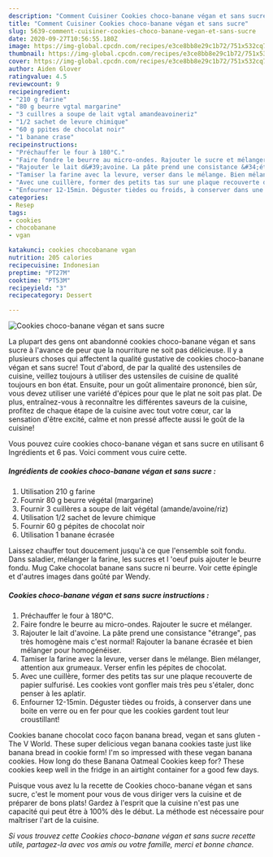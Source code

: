 ```yaml
---
description: "Comment Cuisiner Cookies choco-banane végan et sans sucre"
title: "Comment Cuisiner Cookies choco-banane végan et sans sucre"
slug: 5639-comment-cuisiner-cookies-choco-banane-vegan-et-sans-sucre
date: 2020-09-27T10:56:55.180Z
image: https://img-global.cpcdn.com/recipes/e3ce8bb8e29c1b72/751x532cq70/cookies-choco-banane-vegan-et-sans-sucre-photo-principale-de-la-recette.jpg
thumbnail: https://img-global.cpcdn.com/recipes/e3ce8bb8e29c1b72/751x532cq70/cookies-choco-banane-vegan-et-sans-sucre-photo-principale-de-la-recette.jpg
cover: https://img-global.cpcdn.com/recipes/e3ce8bb8e29c1b72/751x532cq70/cookies-choco-banane-vegan-et-sans-sucre-photo-principale-de-la-recette.jpg
author: Aiden Glover
ratingvalue: 4.5
reviewcount: 9
recipeingredient:
- "210 g farine"
- "80 g beurre vgtal margarine"
- "3 cuillres a soupe de lait vgtal amandeavoineriz"
- "1/2 sachet de levure chimique"
- "60 g ppites de chocolat noir"
- "1 banane crase"
recipeinstructions:
- "Préchauffer le four à 180°C."
- "Faire fondre le beurre au micro-ondes. Rajouter le sucre et mélanger."
- "Rajouter le lait d&#39;avoine. La pâte prend une consistance &#34;étrange&#34;, pas très homogène mais c&#39;est normal! Rajouter la banane écrasée et bien mélanger pour homogénéiser."
- "Tamiser la farine avec la levure, verser dans le mélange. Bien mélanger, attention aux grumeaux. Verser enfin les pépites de chocolat."
- "Avec une cuillère, former des petits tas sur une plaque recouverte de papier sulfurisé. Les cookies vont gonfler mais très peu s&#39;étaler, donc penser à les aplatir."
- "Enfourner 12-15min. Déguster tièdes ou froids, à conserver dans une boite en verre ou en fer pour que les cookies gardent tout leur croustillant!"
categories:
- Resep
tags:
- cookies
- chocobanane
- vgan

katakunci: cookies chocobanane vgan 
nutrition: 205 calories
recipecuisine: Indonesian
preptime: "PT27M"
cooktime: "PT53M"
recipeyield: "3"
recipecategory: Dessert

---
```



![Cookies choco-banane végan et sans sucre](https://img-global.cpcdn.com/recipes/e3ce8bb8e29c1b72/751x532cq70/cookies-choco-banane-vegan-et-sans-sucre-photo-principale-de-la-recette.jpg)

La plupart des gens ont abandonné cookies choco-banane végan et sans sucre à l'avance de peur que la nourriture ne soit pas délicieuse. Il y a plusieurs choses qui affectent la qualité gustative de cookies choco-banane végan et sans sucre! Tout d'abord, de par la qualité des ustensiles de cuisine, veillez toujours à utiliser des ustensiles de cuisine de qualité toujours en bon état. Ensuite, pour un goût alimentaire prononcé, bien sûr, vous devez utiliser une variété d'épices pour que le plat ne soit pas plat. De plus, entraînez-vous à reconnaître les différentes saveurs de la cuisine, profitez de chaque étape de la cuisine avec tout votre cœur, car la sensation d'être excité, calme et non pressé affecte aussi le goût de la cuisine!

<!--inarticleads1-->

Vous pouvez cuire cookies choco-banane végan et sans sucre en utilisant 6 Ingrédients et 6 pas. Voici comment vous cuire cette.

##### Ingrédients de cookies choco-banane végan et sans sucre :

1. Utilisation 210 g farine
1. Fournir 80 g beurre végétal (margarine)
1. Fournir 3 cuillères a soupe de lait végétal (amande/avoine/riz)
1. Utilisation 1/2 sachet de levure chimique
1. Fournir 60 g pépites de chocolat noir
1. Utilisation 1 banane écrasée


Laissez chauffer tout doucement jusqu&#39;à ce que l&#39;ensemble soit fondu. Dans saladier, mélanger la farine, les sucres et l &#39;oeuf puis ajouter le beurre fondu. Mug Cake chocolat banane sans sucre ni beurre. Voir cette épingle et d&#39;autres images dans goûté par Wendy. 

<!--inarticleads2-->

##### Cookies choco-banane végan et sans sucre instructions :

1. Préchauffer le four à 180°C.
1. Faire fondre le beurre au micro-ondes. Rajouter le sucre et mélanger.
1. Rajouter le lait d&#39;avoine. La pâte prend une consistance &#34;étrange&#34;, pas très homogène mais c&#39;est normal! Rajouter la banane écrasée et bien mélanger pour homogénéiser.
1. Tamiser la farine avec la levure, verser dans le mélange. Bien mélanger, attention aux grumeaux. Verser enfin les pépites de chocolat.
1. Avec une cuillère, former des petits tas sur une plaque recouverte de papier sulfurisé. Les cookies vont gonfler mais très peu s&#39;étaler, donc penser à les aplatir.
1. Enfourner 12-15min. Déguster tièdes ou froids, à conserver dans une boite en verre ou en fer pour que les cookies gardent tout leur croustillant!


Cookies banane chocolat coco façon banana bread, vegan et sans gluten - The V World. These super delicious vegan banana cookies taste just like banana bread in cookie form! I&#39;m so impressed with these vegan banana cookies. How long do these Banana Oatmeal Cookies keep for? These cookies keep well in the fridge in an airtight container for a good few days. 

<!--inarticleads1-->

<p>
Puisque vous avez lu la recette de Cookies choco-banane végan et sans sucre, c'est le moment pour vous de vous diriger vers la cuisine et de préparer de bons plats! Gardez à l'esprit que la cuisine n'est pas une capacité qui peut être à 100% dès le début. La méthode est nécessaire pour maîtriser l'art de la cuisine.
</p>

<p>
<i>Si vous trouvez cette Cookies choco-banane végan et sans sucre recette utile, partagez-la avec vos amis ou votre famille, merci et bonne chance.</i>
</p>
